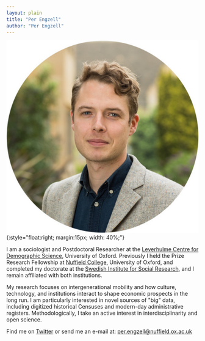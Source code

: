 ```yaml
---
layout: plain
title: "Per Engzell"
author: "Per Engzell"
---
```


![Per Engzell](portrait.jpg){:style="float:right; margin:15px; width: 40%;"}

I am a sociologist and Postdoctoral Researcher at the [Leverhulme Centre for Demographic Science](http://www.demographicscience.ox.ac.uk), University of Oxford. Previously I held the Prize Research Fellowship at [Nuffield College](https://www.nuffield.ox.ac.uk), University of Oxford, and completed my doctorate at the [Swedish Institute for Social Research](https://www.sofi.su.se/english/), and I remain affiliated with both institutions.

My research focuses on intergenerational mobility and how culture, technology, and institutions interact to shape economic prospects in the long run. I am particularly interested in novel sources of "big" data, including digitized historical Censuses and modern-day administrative registers. Methodologically, I take an active interest in interdisciplinarity and open science.

Find me on [Twitter](https://twitter.com/pengzell) or send me an e-mail at: [per.engzell@nuffield.ox.ac.uk](mailto:per.engzell@nuffield.ox.ac.uk)
